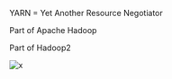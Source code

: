 YARN = Yet Another Resource Negotiator

Part of Apache Hadoop

Part of Hadoop2

![x](https://i.imgur.com/NL39SJn.png)
